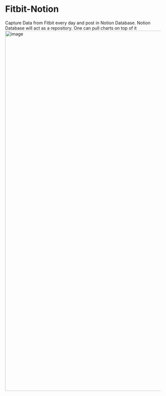 # Fitbit-Notion
Capture Data from Fitbit every day and post in Notion Database.
Notion Database will act as a repository. One can pull charts on top of it
<img width="1166" alt="image" src="https://github.com/user-attachments/assets/d6b5b9bd-b2f3-49c5-a937-6b0746d93a0b">

